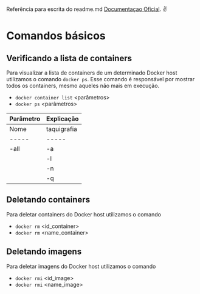 Referência para escrita do readme.md [Documentaçao Oficial](https://docs.docker.com/reference/). :v:

# Comandos básicos

## Verificando a lista de containers

Para visualizar a lista de containers de um determinado Docker host utilizamos o comando ```docker ps```.
Esse comando é responsável por mostrar todos os containers, mesmo aqueles não mais em execução.

- ``` docker container list ``` <parâmetros>  
- ``` docker ps ``` <parâmetros>

| Parâmetro                | Explicação      | 
| ------                   |------|
| Nome  | taquigrafia      |    d             |
| ----- | -----            | ------          | 
| -all  | -a  	           | *Lista todos os containers, inclusive os desligados*      |
|       |-l  	           | *Lista os últimos containers, inclusive os desligados*    |
|       |-n  	           | *Lista os últimos N containers, inclusive os desligados*  |
|       |-q  	           | *Lista apenas os ids dos containers, ótimo para utilização em scripts*  |

## Deletando containers

Para deletar containers do Docker host utilizamos o comando

- ``` docker rm ``` <id_container>
- ``` docker rm ``` <name_container>

## Deletando imagens

Para deletar imagens do Docker host utilizamos o comando

- ``` docker rmi ``` <id_image>
- ``` docker rmi ``` <name_image>